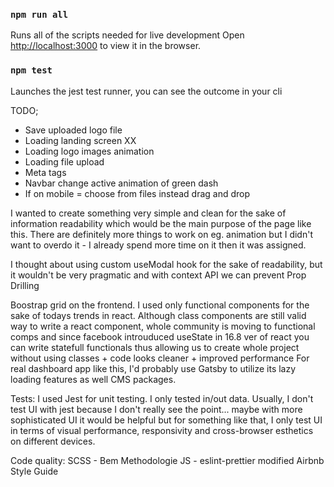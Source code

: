 ### `npm run all`

Runs all of the scripts needed for live development
Open [http://localhost:3000](http://localhost:3000) to view it in the browser.


### `npm test`

Launches the jest test runner, you can see the outcome in your cli



TODO;
-  Save uploaded logo file
-  Loading landing screen XX
-  Loading logo images animation
-  Loading file upload
-  Meta tags
-  Navbar change active animation of green dash
-  If on mobile = choose from files instead drag and drop


I wanted to create something very simple and clean for the sake of information readability
which would be the main purpose of the page like this. There are definitely more things to work on eg. animation
but I didn't want to overdo it - I already spend more time on it then it was assigned.


I thought about using custom useModal hook for the sake of readability, but it wouldn't be very pragmatic
and with context API we can prevent Prop Drilling

Boostrap grid on the frontend.
I used only functional components for the sake of todays trends in react.
Although class components are still valid way to write a react component,
whole community is moving to functional comps and since facebook introuduced
useState in 16.8 ver of react you can write statefull functionals thus allowing us
to create whole project without using classes + code looks cleaner + improved performance
For real dashboard app like this, I'd probably use Gatsby to utilize its lazy loading features as well
CMS packages.

Tests:
I used Jest for unit testing. I only tested in/out data. Usually, I don't test UI with jest because
I don't really see the point... maybe with more sophisticated UI it would be helpful but for something
like that, I only test UI in terms of visual performance, responsivity and cross-browser esthetics on different
devices.


Code quality:
  SCSS - Bem Methodologie
  JS - eslint-prettier modified Airbnb Style Guide
